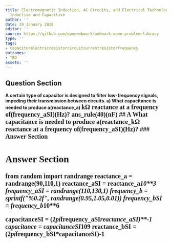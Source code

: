 ```yaml
---
title: Electromagnetic Induction, AC Circuits, and Electrical Technologies - Reactance,
  Inductive and Capacitive
author: ''
date: 19 January 2018
editor: ''
source: https://github.com/openwebwork/webwork-open-problem-library
type: ''
tags:
- capacitorelectricresistorcircuitcurrentresistorfrequency
outcomes:
- TBD
assets: ''
---
```


## Question Section 

<b>
A certain type of capacitor is designed to filter low-frequency signals, impeding their transmission between circuits.
a) What capacitance is needed to produce a(reactance_a) <span style="font-family: 'Times'; font-size: 20px";>k&Omega;<span> reactance at a frequency of(frequency_aSI)(Hz)?
ans_rule(40)(nF)
## A
What capacitance is needed to produce a(reactance_<span style="font-family: 'Times'; font-size: 20px";>k&Omega;<span> reactance at a frequency of(frequency_aSI)(Hz)?
### Answer Section


## Answer Section

from random import randrange
reactance_a = randrange(90,110,1)
reactance_aSI = reactance_a*10**3
frequency_aSI = randrange(110,130,1)
frequency_b = sprintf("%0.2f", randrange(0.95,1.05,0.01))
frequency_bSI = frequency_b*10**6

capacitanceSI = (2*pi*frequency_aSI*reactance_aSI)**-1
capacitance = capacitanceSI*10**9
reactance_bSI = (2*pi*frequency_bSI*capacitanceSI)**-1